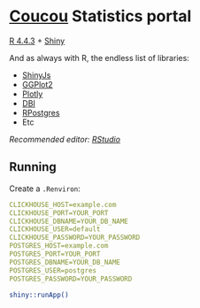 # [Coucou](https://coucou.kryeit.com) Statistics portal

[R 4.4.3](https://cran.r-project.org) + [Shiny](https://shiny.posit.co)

And as always with R, the endless list of libraries:
- [ShinyJs](https://deanattali.com/shinyjs/)
- [GGPlot2](https://ggplot2.tidyverse.org)
- [Plotly](https://plotly.com/r/)
- [DBI](https://dbi.r-dbi.org)
- [RPostgres](https://cran.r-project.org/web/packages/RPostgres/index.html)
- Etc

*Recommended editor: [RStudio](https://posit.co/download/rstudio-desktop/)*
## Running

Create a `.Renviron`:
```yaml
CLICKHOUSE_HOST=example.com
CLICKHOUSE_PORT=YOUR_PORT
CLICKHOUSE_DBNAME=YOUR_DB_NAME
CLICKHOUSE_USER=default
CLICKHOUSE_PASSWORD=YOUR_PASSWORD
POSTGRES_HOST=example.com
POSTGRES_PORT=YOUR_PORT
POSTGRES_DBNAME=YOUR_DB_NAME
POSTGRES_USER=postgres
POSTGRES_PASSWORD=YOUR_PASSWORD
```

```bash
shiny::runApp()
```
